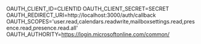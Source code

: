 OAUTH_CLIENT_ID=CLIENTID
OAUTH_CLIENT_SECRET=SECRET
OAUTH_REDIRECT_URI=http://localhost:3000/auth/callback
OAUTH_SCOPES='user.read,calendars.readwrite,mailboxsettings.read,presence.read,presence.read.all'
OAUTH_AUTHORITY=https://login.microsoftonline.com/common/